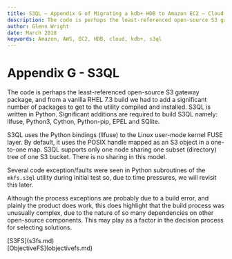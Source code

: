 ```yaml
---
title: S3QL – Appendix G of Migrating a kdb+ HDB to Amazon EC2 – Cloud – kdb+ and q documentation
description: The code is perhaps the least-referenced open-source S3 gateway package, and from a vanilla RHEL 7.3 build we had to add a significant number of packages to get to the utility compiled and installed. S3QL is written in Python. Significant additions are required to build S3QL namely llfuse, Python3, Cython, Python-pip, EPEL and SQlite.
author: Glenn Wright
date: March 2018
keywords: Amazon, AWS, EC2, HDB, cloud, kdb+, s3ql
---
```

# Appendix G - S3QL



The code is perhaps the least-referenced open-source S3 gateway package, and from a vanilla RHEL 7.3 build we had to add a significant number of packages to get to the utility compiled and installed.
S3QL is written in Python.
Significant additions are required to build S3QL namely: llfuse, Python3, Cython, Python-pip, EPEL and SQlite.

S3QL uses the Python bindings (llfuse) to the Linux user-mode kernel FUSE layer.
By default, it uses the POSIX handle mapped as an S3 object in a one-to-one map.
S3QL supports only one node sharing one subset (directory) tree of one S3 bucket.
There is no sharing in this model.

Several code exception/faults were seen in Python subroutines of the
`mkfs.s3ql` utility during initial test so, due to time pressures, we
will revisit this later.

Although the process exceptions are probably due to a build error, and plainly the product does work, this does highlight that the build process was unusually complex, due to the nature of so many dependencies on other open-source components.
This may play as a factor in the decision process for selecting solutions.




<div class="kx-nav" markdown="1">
<div class="kx-nav-prev">[S3FS](s3fs.md)</div><div class="kx-nav-next">[ObjectiveFS](objectivefs.md)</div>
</div>
